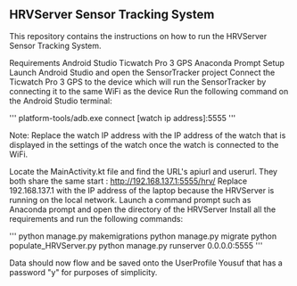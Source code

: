 ## HRVServer Sensor Tracking System
This repository contains the instructions on how to run the HRVServer Sensor Tracking System.

Requirements
Android Studio
Ticwatch Pro 3 GPS
Anaconda Prompt
Setup
Launch Android Studio and open the SensorTracker project
Connect the Ticwatch Pro 3 GPS to the device which will run the SensorTracker by connecting it to the same WiFi as the device
Run the following command on the Android Studio terminal:

'''
platform-tools/adb.exe connect [watch ip address]:5555
'''

Note: Replace the watch IP address with the IP address of the watch that is displayed in the settings of the watch once the watch is connected to the WiFi.

Locate the MainActivity.kt file and find the URL's apiurl and userurl. They both share the same start : http://192.168.137.1:5555/hrv/
Replace 192.168.137.1 with the IP address of the laptop because the HRVServer is running on the local network.
Launch a command prompt such as Anaconda prompt and open the directory of the HRVServer
Install all the requirements and run the following commands:

'''
python manage.py makemigrations
python manage.py migrate
python populate_HRVServer.py
python manage.py runserver 0.0.0.0:5555
'''

Data should now flow and be saved onto the UserProfile Yousuf that has a password "y" for purposes of simplicity.
